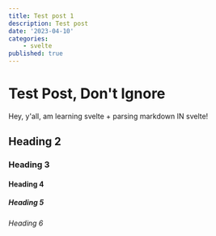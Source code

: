 ```yaml
---
title: Test post 1
description: Test post
date: '2023-04-10'
categories:
    - svelte
published: true
---
```


# Test Post, Don't Ignore
Hey, y'all, am learning svelte + parsing markdown IN svelte!

## Heading 2
### Heading 3
#### Heading 4
##### Heading 5
###### Heading 6
